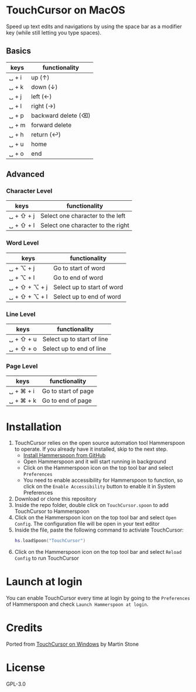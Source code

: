 # TouchCursor on MacOS

Speed up text edits and navigations by using the space bar as a modifier key (while still letting you type spaces).

## Basics

| keys | functionality |
|-------|----------|
| ␣ + i | up (↑) |
| ␣ + k | down (↓) |
| ␣ + j | left (←) |
| ␣ + l | right (→) |
| ␣ + p | backward delete (⌫) |
| ␣ + m | forward delete |
| ␣ + h | return (↩) |
| ␣ + u | home |
| ␣ + o | end |

## Advanced

### Character Level
| keys | functionality |
|-----|---------------|
| ␣ + ⇧ + j | Select one character to the left |
| ␣ + ⇧ + l | Select one character to the right |

### Word Level

| keys | functionality |
|-----|---------------|
| ␣ + ⌥ + j | Go to start of word |
| ␣ + ⌥ + l | Go to end of word |
| ␣ + ⇧ + ⌥ + j | Select up to start of word |
| ␣ + ⇧ + ⌥ + l | Select up to end of word |

### Line Level
| keys | functionality |
|-----|---------------|
| ␣ + ⇧ + u | Select up to start of line |
| ␣ + ⇧ + o | Select up to end of line |

### Page Level
| keys | functionality |
|-----|---------------|
| ␣ + ⌘ + i | Go to start of page |
| ␣ + ⌘ + k | Go to end of page |



# Installation

1. TouchCursor relies on the open source automation tool Hammerspoon to operate. If you already have it installed, skip to the next step.
    * [Install Hammerspoon from GitHub](https://github.com/Hammerspoon/hammerspoon/releases/latest)
    * Open Hammerspoon and it will start running in background
    * Click on the Hammerspoon icon on the top tool bar and select `Preferences`
    * You need to enable accessibility for Hammerspoon to function, so click on the `Enable Accessibility` button to enable it in System Preferences
2. Download or clone this repository
3. Inside the repo folder, double click on `TouchCursor.spoon` to add TouchCursor to Hammerspoon
4. Click on the Hammerspoon icon on the top tool bar and select `Open Config`. The configuration file will be open in your text editor
5. Inside the file, paste the following command to activiate TouchCursor:
    ```lua
    hs.loadSpoon("TouchCursor")
    ```
6. Click on the Hammerspoon icon on the top tool bar and select `Reload Config` to run TouchCursor

# Launch at login
You can enable TouchCursor every time at login by going to the `Preferences` of Hammerspoon and check `Launch Hammerspoon at login`.

# Credits
Ported from [TouchCursor on Windows](https://martin-stone.github.io/touchcursor/overview.html) by Martin Stone

# License
GPL-3.0
